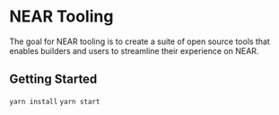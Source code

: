 # NEAR Tooling
The goal for NEAR tooling is to create a suite of open source tools that enables builders and users to streamline their experience on NEAR.

## Getting Started
`yarn install`
`yarn start`
